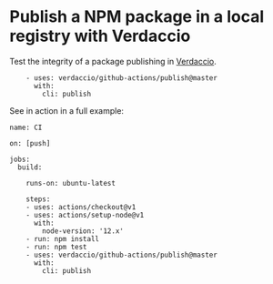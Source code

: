 # Publish a NPM package in a local registry with Verdaccio

Test the integrity of a package publishing in [Verdaccio](https://verdaccio.org/).

```
    - uses: verdaccio/github-actions/publish@master
      with:
        cli: publish
```

See in action in a full example:

```
name: CI

on: [push]

jobs:
  build:

    runs-on: ubuntu-latest

    steps:
    - uses: actions/checkout@v1
    - uses: actions/setup-node@v1
      with:
        node-version: '12.x'
    - run: npm install
    - run: npm test
    - uses: verdaccio/github-actions/publish@master
      with:
        cli: publish

```